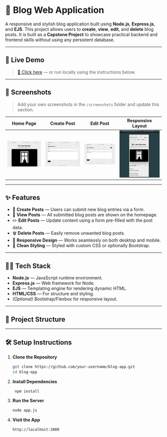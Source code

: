 # 📝 Blog Web Application

A responsive and stylish blog application built using **Node.js**, **Express.js**, and **EJS**. This project allows users to **create**, **view**, **edit**, and **delete** blog posts. It is built as a **Capstone Project** to showcase practical backend and frontend skills without using any persistent database.

---

## 🚀 Live Demo

> [🔗 Click here](http://localhost:3000) — or run locally using the instructions below.

---

## 📸 Screenshots

> Add your own screenshots in the `/screenshots` folder and update this section.

| Home Page                   | Create Post                   | Edit Post                   | Responsive Layout                 |
| --------------------------- | ----------------------------- | --------------------------- | --------------------------------- |
| ![](./screenshots/home.png) | ![](./screenshots/create.png) | ![](./screenshots/edit.png) | ![](./screenshots/responsive.png) |

---

## ✨ Features

- 📝 **Create Posts** — Users can submit new blog entries via a form.
- 📜 **View Posts** — All submitted blog posts are shown on the homepage.
- ✏️ **Edit Posts** — Update content using a form pre-filled with the post data.
- 🗑️ **Delete Posts** — Easily remove unwanted blog posts.
- 💅 **Responsive Design** — Works seamlessly on both desktop and mobile.
- 🌈 **Clean Styling** — Styled with custom CSS or optionally Bootstrap.

---

## 🧑‍💻 Tech Stack

- **Node.js** — JavaScript runtime environment.
- **Express.js** — Web framework for Node.
- **EJS** — Templating engine for rendering dynamic HTML.
- **HTML/CSS** — For structure and styling.
- _(Optional)_ Bootstrap/Flexbox for responsive layout.

---

## 📂 Project Structure

---

## 🛠️ Setup Instructions

1. **Clone the Repository**
   ```bash
   git clone https://github.com/your-username/blog-app.git
   cd blog-app
   ```
2. **Install Dependencies**

   ```bash
    npm install
   ```

3. **Run the Server**
   ```bash
   node app.js
   ```
4. **Visit the App**
   ```bash
   http://localhost:3000
   ```
